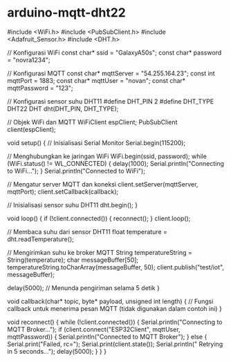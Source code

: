 # arduino-mqtt-dht22

#include <WiFi.h>
#include <PubSubClient.h>
#include <Adafruit_Sensor.h>
#include <DHT.h>

// Konfigurasi WiFi
const char* ssid = "GalaxyA50s";
const char* password = "novra1234";

// Konfigurasi MQTT
const char* mqttServer = "54.255.164.23";
const int mqttPort = 1883;
const char* mqttUser = "novan";
const char* mqttPassword = "123";

// Konfigurasi sensor suhu DHT11
#define DHT_PIN 2
#define DHT_TYPE DHT22
DHT dht(DHT_PIN, DHT_TYPE);

// Objek WiFi dan MQTT
WiFiClient espClient;
PubSubClient client(espClient);

void setup() {
  // Inisialisasi Serial Monitor
  Serial.begin(115200);

  // Menghubungkan ke jaringan WiFi
  WiFi.begin(ssid, password);
  while (WiFi.status() != WL_CONNECTED) {
    delay(1000);
    Serial.println("Connecting to WiFi...");
  }
  Serial.println("Connected to WiFi");

  // Mengatur server MQTT dan koneksi
  client.setServer(mqttServer, mqttPort);
  client.setCallback(callback);

  // Inisialisasi sensor suhu DHT11
  dht.begin();
}

void loop() {
  if (!client.connected()) {
    reconnect();
  }
  client.loop();

  // Membaca suhu dari sensor DHT11
  float temperature = dht.readTemperature();

  // Mengirimkan suhu ke broker MQTT
  String temperatureString = String(temperature);
  char messageBuffer[50];
  temperatureString.toCharArray(messageBuffer, 50);
  client.publish("test/iot", messageBuffer);

  delay(5000); // Menunda pengiriman selama 5 detik
}

void callback(char* topic, byte* payload, unsigned int length) {
  // Fungsi callback untuk menerima pesan MQTT (tidak digunakan dalam contoh ini)
}

void reconnect() {
  while (!client.connected()) {
    Serial.println("Connecting to MQTT Broker...");
    if (client.connect("ESP32Client", mqttUser, mqttPassword)) {
      Serial.println("Connected to MQTT Broker");
    } else {
      Serial.print("Failed, rc=");
      Serial.print(client.state());
      Serial.println(" Retrying in 5 seconds...");
      delay(5000);
    }
  }
}
